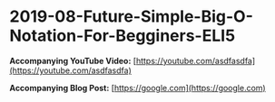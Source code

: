 # 2019-08-Future-Simple-Big-O-Notation-For-Begginers-ELI5

**Accompanying YouTube Video:** [https://youtube.com/asdfasdfa](https://youtube.com/asdfasdfa)

**Accompanying Blog Post:** [https://google.com](https://google.com)
